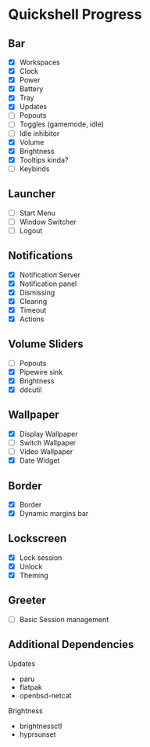 # Quickshell Progress

## Bar

- [x] Workspaces
- [x] Clock
- [x] Power
- [x] Battery
- [x] Tray
- [x] Updates
- [ ] Popouts
- [ ] Toggles (gamemode, idle)
- [ ] Idle inhibitor
- [x] Volume
- [x] Brightness
- [x] Tooltips kinda?
- [ ] Keybinds

## Launcher

- [ ] Start Menu
- [ ] Window Switcher
- [ ] Logout

## Notifications

- [x] Notification Server
- [x] Notification panel
- [x] Dismissing
- [x] Clearing
- [x] Timeout
- [x] Actions

## Volume Sliders

- [ ] Popouts
- [x] Pipewire sink
- [x] Brightness
- [x] ddcutil

## Wallpaper

- [x] Display Wallpaper
- [ ] Switch Wallpaper
- [ ] Video Wallpaper
- [x] Date Widget

## Border

- [x] Border
- [x] Dynamic margins bar

## Lockscreen

- [x] Lock session
- [x] Unlock
- [x] Theming

## Greeter

- [ ] Basic Session management

## Additional Dependencies

Updates

- paru
- flatpak
- openbsd-netcat

Brightness

- brightnessctl
- hyprsunset
